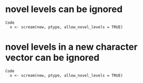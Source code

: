 # novel levels can be ignored

    Code
      x <- scream(new, ptype, allow_novel_levels = TRUE)

# novel levels in a new character vector can be ignored

    Code
      x <- scream(new, ptype, allow_novel_levels = TRUE)

